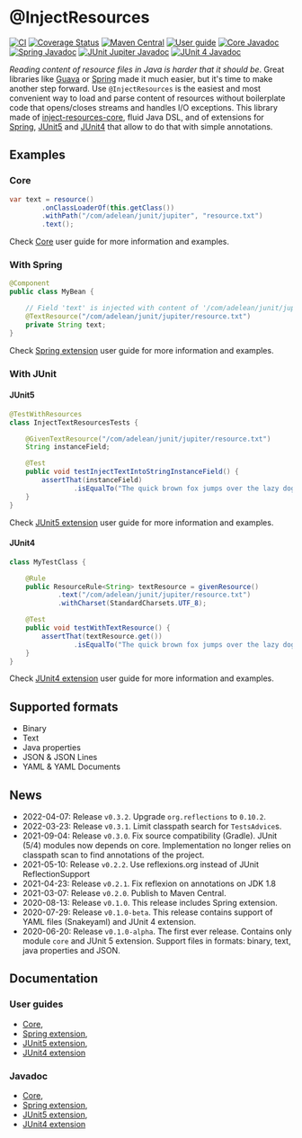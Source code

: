 # @InjectResources

[![CI](https://github.com/hosuaby/inject-resources/actions/workflows/ci.yml/badge.svg?branch=master)](https://github.com/hosuaby/inject-resources/actions/workflows/ci.yml)
[![Coverage Status](https://coveralls.io/repos/github/hosuaby/inject-resources/badge.svg?branch=master)](https://coveralls.io/github/hosuaby/inject-resources?branch=master)
[![Maven Central](https://maven-badges.herokuapp.com/maven-central/io.hosuaby/inject-resources-core/badge.svg)](https://maven-badges.herokuapp.com/maven-central/io.hosuaby/inject-resources-core)
[![User guide](https://img.shields.io/badge/User%20guide-0.3.2-red)](https://hosuaby.github.io/inject-resources/0.3.2/asciidoc/)
[![Core Javadoc](https://img.shields.io/badge/Core%20Javadoc-0.3.2-orange)](https://javadoc.io/doc/io.hosuaby/inject-resources-core/0.3.2)
[![Spring Javadoc](https://img.shields.io/badge/Spring%20Javadoc-0.3.2-green)](https://javadoc.io/doc/io.hosuaby/inject-resources-spring/0.3.2)
[![JUnit Jupiter Javadoc](https://img.shields.io/badge/JUnit%20Jupiter%20Javadoc-0.3.2-blueviolet)](https://javadoc.io/doc/io.hosuaby/inject-resources-junit-jupiter/0.3.2)
[![JUnit 4 Javadoc](https://img.shields.io/badge/JUnit%204%20Javadoc-0.3.2-yellow)](https://javadoc.io/doc/io.hosuaby/inject-resources-junit-vintage/0.3.2)

*Reading content of resource files in Java is harder that it should be*. Great libraries like
[Guava](https://github.com/google/guava) or [Spring](https://github.com/spring-projects/spring-framework) made it much
easier, but it's time to make another step forward. Use `@InjectResources` is the easiest and most convenient way to load
and parse content of resources without boilerplate code that opens/closes streams and handles I/O exceptions. This library
made of [inject-resources-core](https://hosuaby.github.io/inject-resources/0.3.2/asciidoc/#inject-resources-core),
fluid Java DSL, and of extensions for
[Spring](https://hosuaby.github.io/inject-resources/0.3.2/asciidoc/#inject-resources-spring),
[JUnit5](https://hosuaby.github.io/inject-resources/0.3.2/asciidoc/#inject-resources-junit-jupiter) and
[JUnit4](https://hosuaby.github.io/inject-resources/0.3.2/asciidoc/#inject-resources-junit-vintage) that allow to do
that with simple annotations.

## Examples

### Core

```java
var text = resource()
        .onClassLoaderOf(this.getClass())
        .withPath("/com/adelean/junit/jupiter", "resource.txt")
        .text();
```

Check [Core](https://hosuaby.github.io/inject-resources/0.3.2/asciidoc/#inject-resources-core) user guide for more information and examples.

### With Spring

```java
@Component
public class MyBean {

    // Field 'text' is injected with content of '/com/adelean/junit/jupiter/resource.txt'
    @TextResource("/com/adelean/junit/jupiter/resource.txt")
    private String text;
}
```

Check [Spring extension](https://hosuaby.github.io/inject-resources/0.3.2/asciidoc/#inject-resources-spring) user guide for more information and examples.

### With JUnit

#### JUnit5

```java
@TestWithResources
class InjectTextResourcesTests {

    @GivenTextResource("/com/adelean/junit/jupiter/resource.txt")
    String instanceField;

    @Test
    public void testInjectTextIntoStringInstanceField() {
        assertThat(instanceField)
                .isEqualTo("The quick brown fox jumps over the lazy dog.");
    }
}
```

Check [JUnit5 extension](https://hosuaby.github.io/inject-resources/0.3.2/asciidoc/#inject-resources-junit-jupiter) user guide for more information and examples.

#### JUnit4

```java
class MyTestClass {

    @Rule
    public ResourceRule<String> textResource = givenResource()
            .text("/com/adelean/junit/jupiter/resource.txt")
            .withCharset(StandardCharsets.UTF_8);

    @Test
    public void testWithTextResource() {
        assertThat(textResource.get())
                .isEqualTo("The quick brown fox jumps over the lazy dog.");
    }
}
```

Check [JUnit4 extension](https://hosuaby.github.io/inject-resources/0.3.2/asciidoc/#inject-resources-junit-vintage) user guide for more information and examples.

## Supported formats

- Binary
- Text
- Java properties
- JSON & JSON Lines
- YAML & YAML Documents

## News

- 2022-04-07: Release `v0.3.2`. Upgrade `org.reflections` to `0.10.2`.
- 2022-03-23: Release `v0.3.1`. Limit classpath search for `TestsAdvice`s.
- 2021-09-04: Release `v0.3.0`. Fix source compatibility (Gradle). JUnit (5/4) modules now depends on core. 
Implementation no longer relies on classpath scan to find annotations of the project.
- 2021-05-10: Release `v0.2.2`. Use reflexions.org instead of JUnit ReflectionSupport
- 2021-04-23: Release `v0.2.1`. Fix reflexion on annotations on JDK 1.8 
- 2021-03-07: Release `v0.2.0`. Publish to Maven Central.
- 2020-08-13: Release `v0.1.0`. This release includes Spring extension.
- 2020-07-29: Release `v0.1.0-beta`. This release contains support of YAML files (Snakeyaml) and JUnit 4 extension.
- 2020-06-20: Release `v0.1.0-alpha`. The first ever release. Contains only module `core` and JUnit 5 extension.
Support files in formats: binary, text, java properties and JSON.

## Documentation

### User guides
- [Core](https://hosuaby.github.io/inject-resources/0.3.2/asciidoc/#inject-resources-core),
- [Spring extension](https://hosuaby.github.io/inject-resources/0.3.2/asciidoc/#inject-resources-spring),
- [JUnit5 extension](https://hosuaby.github.io/inject-resources/0.3.2/asciidoc/#inject-resources-junit-jupiter),
- [JUnit4 extension](https://hosuaby.github.io/inject-resources/0.3.2/asciidoc/#inject-resources-junit-vintage)

### Javadoc

- [Core](https://javadoc.io/doc/io.hosuaby/inject-resources-core/0.3.2),
- [Spring extension](https://javadoc.io/doc/io.hosuaby/inject-resources-spring/0.3.2),
- [JUnit5 extension](https://javadoc.io/doc/io.hosuaby/inject-resources-junit-jupiter/0.3.2),
- [JUnit4 extension](https://javadoc.io/doc/io.hosuaby/inject-resources-junit-vintage/0.3.2)
